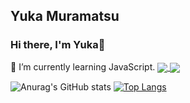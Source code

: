 ## Yuka Muramatsu
### Hi there, I'm Yuka👋

<!--
**yuka830/yuka830** is a ✨ _special_ ✨ repository because its `README.md` (this file) appears on your GitHub profile.

Here are some ideas to get you started:

- 🔭 I’m currently working on ...
- 🌱 I’m currently learning ...
- 👯 I’m looking to collaborate on ...
- 🤔 I’m looking for help with ...
- 💬 Ask me about ...
- 📫 How to reach me: ...
- 😄 Pronouns: ...
- ⚡ Fun fact: ...
-->
🌱 I’m currently learning JavaScript.
<a href="https://github.com/yuka830/github-readme-stats">
  <img align="center" src="https://github-readme-stats.vercel.app/api?username=yuka830&show_icons=true" />
</a>
<a href="https://github.com/yuka830/compact">
  <img align="center" src="https://github-readme-stats.vercel.app/api/top-langs/?username=yuka830&layout=compact" />
</a>


![Anurag's GitHub stats](https://github-readme-stats.vercel.app/api?username=yuka830&show_icons=true)
[![Top Langs](https://github-readme-stats.vercel.app/api/top-langs/?username=yuka830&layout=compact)](https://github.com/anuraghazra/github-readme-stats)

